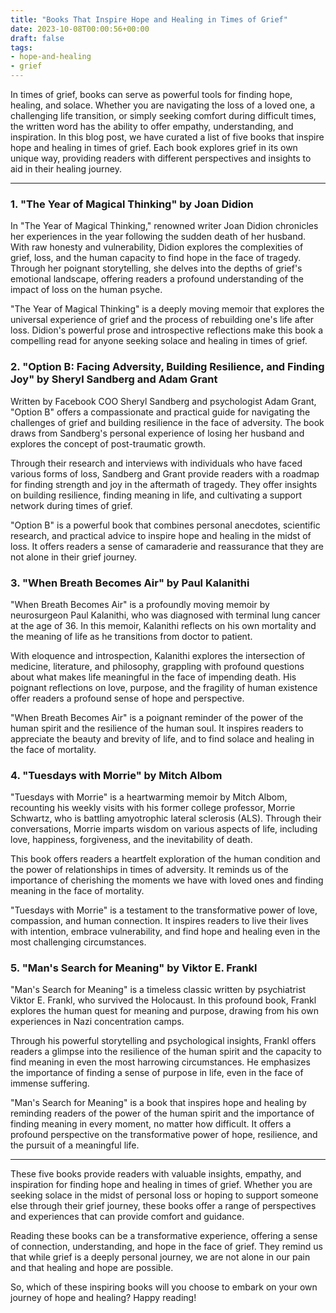 ```yaml
---
title: "Books That Inspire Hope and Healing in Times of Grief"
date: 2023-10-08T00:00:56+00:00
draft: false
tags:
- hope-and-healing
- grief
---
```


In times of grief, books can serve as powerful tools for finding hope, healing, and solace. Whether you are navigating the loss of a loved one, a challenging life transition, or simply seeking comfort during difficult times, the written word has the ability to offer empathy, understanding, and inspiration. In this blog post, we have curated a list of five books that inspire hope and healing in times of grief. Each book explores grief in its own unique way, providing readers with different perspectives and insights to aid in their healing journey.

---

### 1. "The Year of Magical Thinking" by Joan Didion

In "The Year of Magical Thinking," renowned writer Joan Didion chronicles her experiences in the year following the sudden death of her husband. With raw honesty and vulnerability, Didion explores the complexities of grief, loss, and the human capacity to find hope in the face of tragedy. Through her poignant storytelling, she delves into the depths of grief's emotional landscape, offering readers a profound understanding of the impact of loss on the human psyche.

"The Year of Magical Thinking" is a deeply moving memoir that explores the universal experience of grief and the process of rebuilding one's life after loss. Didion's powerful prose and introspective reflections make this book a compelling read for anyone seeking solace and healing in times of grief.

### 2. "Option B: Facing Adversity, Building Resilience, and Finding Joy" by Sheryl Sandberg and Adam Grant

Written by Facebook COO Sheryl Sandberg and psychologist Adam Grant, "Option B" offers a compassionate and practical guide for navigating the challenges of grief and building resilience in the face of adversity. The book draws from Sandberg's personal experience of losing her husband and explores the concept of post-traumatic growth.

Through their research and interviews with individuals who have faced various forms of loss, Sandberg and Grant provide readers with a roadmap for finding strength and joy in the aftermath of tragedy. They offer insights on building resilience, finding meaning in life, and cultivating a support network during times of grief.

"Option B" is a powerful book that combines personal anecdotes, scientific research, and practical advice to inspire hope and healing in the midst of loss. It offers readers a sense of camaraderie and reassurance that they are not alone in their grief journey.

### 3. "When Breath Becomes Air" by Paul Kalanithi

"When Breath Becomes Air" is a profoundly moving memoir by neurosurgeon Paul Kalanithi, who was diagnosed with terminal lung cancer at the age of 36. In this memoir, Kalanithi reflects on his own mortality and the meaning of life as he transitions from doctor to patient.

With eloquence and introspection, Kalanithi explores the intersection of medicine, literature, and philosophy, grappling with profound questions about what makes life meaningful in the face of impending death. His poignant reflections on love, purpose, and the fragility of human existence offer readers a profound sense of hope and perspective.

"When Breath Becomes Air" is a poignant reminder of the power of the human spirit and the resilience of the human soul. It inspires readers to appreciate the beauty and brevity of life, and to find solace and healing in the face of mortality.

### 4. "Tuesdays with Morrie" by Mitch Albom

"Tuesdays with Morrie" is a heartwarming memoir by Mitch Albom, recounting his weekly visits with his former college professor, Morrie Schwartz, who is battling amyotrophic lateral sclerosis (ALS). Through their conversations, Morrie imparts wisdom on various aspects of life, including love, happiness, forgiveness, and the inevitability of death.

This book offers readers a heartfelt exploration of the human condition and the power of relationships in times of adversity. It reminds us of the importance of cherishing the moments we have with loved ones and finding meaning in the face of mortality.

"Tuesdays with Morrie" is a testament to the transformative power of love, compassion, and human connection. It inspires readers to live their lives with intention, embrace vulnerability, and find hope and healing even in the most challenging circumstances.

### 5. "Man's Search for Meaning" by Viktor E. Frankl

"Man's Search for Meaning" is a timeless classic written by psychiatrist Viktor E. Frankl, who survived the Holocaust. In this profound book, Frankl explores the human quest for meaning and purpose, drawing from his own experiences in Nazi concentration camps.

Through his powerful storytelling and psychological insights, Frankl offers readers a glimpse into the resilience of the human spirit and the capacity to find meaning in even the most harrowing circumstances. He emphasizes the importance of finding a sense of purpose in life, even in the face of immense suffering.

"Man's Search for Meaning" is a book that inspires hope and healing by reminding readers of the power of the human spirit and the importance of finding meaning in every moment, no matter how difficult. It offers a profound perspective on the transformative power of hope, resilience, and the pursuit of a meaningful life.

---

These five books provide readers with valuable insights, empathy, and inspiration for finding hope and healing in times of grief. Whether you are seeking solace in the midst of personal loss or hoping to support someone else through their grief journey, these books offer a range of perspectives and experiences that can provide comfort and guidance.

Reading these books can be a transformative experience, offering a sense of connection, understanding, and hope in the face of grief. They remind us that while grief is a deeply personal journey, we are not alone in our pain and that healing and hope are possible.

So, which of these inspiring books will you choose to embark on your own journey of hope and healing? Happy reading!